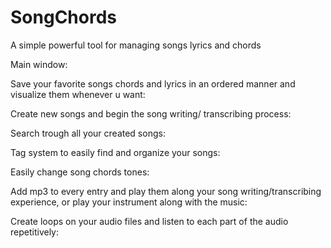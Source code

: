 # SongChords

A simple powerful tool for managing songs lyrics and chords

Main window:


Save your favorite songs chords and lyrics in an ordered manner and visualize them whenever u want:



Create new songs and begin the song writing/ transcribing process:


Search trough all your created songs:


Tag system to easily find and organize your songs:



Easily change song chords tones:



Add mp3 to every entry and play them along your song writing/transcribing experience, or play your instrument along with the music:


Create loops on your audio files and listen to each part of the audio repetitively:


